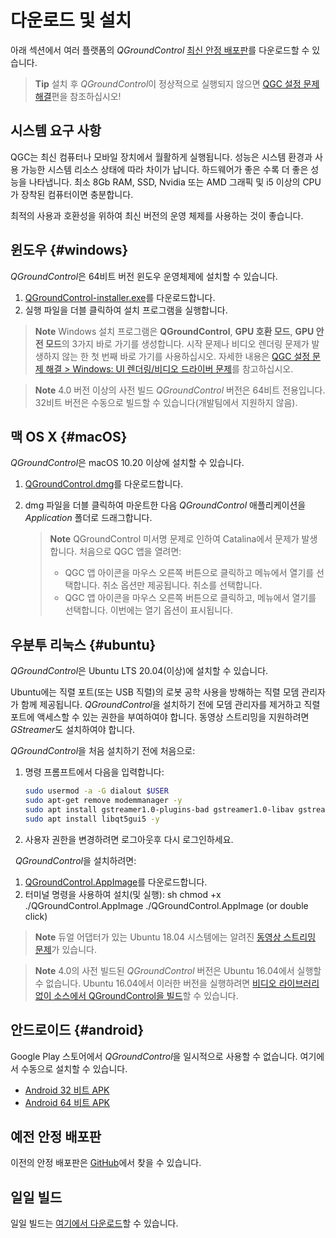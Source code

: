 # 다운로드 및 설치

아래 섹션에서 여러 플랫폼의 *QGroundControl* [최신 안정 배포판](../releases/release_notes.md)를 다운로드할 수 있습니다.

> **Tip** 설치 후 *QGroundControl*이 정상적으로 실행되지 않으면 [QGC 설정 문제 해결](../troubleshooting/qgc_setup.md)편을 참조하십시오!

## 시스템 요구 사항

QGC는 최신 컴퓨터나 모바일 장치에서 월활하게 실행됩니다. 성능은 시스템 환경과 사용 가능한 시스템 리소스 상태에 따라 차이가 납니다. 하드웨어가 좋은 수록 더 좋은 성능을 나타냅니다. 최소 8Gb RAM, SSD, Nvidia 또는 AMD 그래픽 및 i5 이상의 CPU가 장착된 컴퓨터이면 충분합니다.

최적의 사용과 호환성을 위하여 최신 버전의 운영 체제를 사용하는 것이 좋습니다.

## 윈도우 {#windows}

*QGroundControl*은 64비트 버전 윈도우 운영체제에 설치할 수 있습니다.

1. [QGroundControl-installer.exe](https://d176tv9ibo4jno.cloudfront.net/latest/QGroundControl-installer.exe)를 다운로드합니다.
2. 실행 파일을 더블 클릭하여 설치 프로그램을 실행합니다.

> **Note** Windows 설치 프로그램은 **QGroundControl**, **GPU 호환 모드**, **GPU 안전 모드**의 3가지 바로 가기를 생성합니다. 시작 문제나 비디오 렌더링 문제가 발생하지 않는 한 첫 번째 바로 가기를 사용하십시오. 자세한 내용은 [QGC 설정 문제 해결 > Windows: UI 렌더링/비디오 드라이버 문제](../troubleshooting/qgc_setup.md#opengl_troubleshooting)를 참고하십시오.

<span></span>

> **Note** 4.0 버전 이상의 사전 빌드 *QGroundControl* 버전은 64비트 전용입니다. 32비트 버전은 수동으로 빌드할 수 있습니다(개발팀에서 지원하지 않음).

## 맥 OS X {#macOS}

*QGroundControl*은 macOS 10.20 이상에 설치할 수 있습니다.

1. [QGroundControl.dmg](https://d176tv9ibo4jno.cloudfront.net/latest/QGroundControl.dmg)를 다운로드합니다.
2. dmg 파일을 더블 클릭하여 마운트한 다음 *QGroundControl* 애플리케이션을 *Application* 폴더로 드래그합니다.
    
    > **Note** QGroundControl 미서명 문제로 인하여 Catalina에서 문제가 발생합니다. 처음으로 QGC 앱을 열려면:
    > 
    > * QGC 앱 아이콘을 마우스 오른쪽 버튼으로 클릭하고 메뉴에서 열기를 선택합니다. 취소 옵션만 제공됩니다. 취소를 선택합니다.
    > * QGC 앱 아이콘을 마우스 오른쪽 버튼으로 클릭하고, 메뉴에서 열기를 선택합니다. 이번에는 열기 옵션이 표시됩니다.

## 우분투 리눅스 {#ubuntu}

*QGroundControl*은 Ubuntu LTS 20.04(이상)에 설치할 수 있습니다.

Ubuntu에는 직렬 포트(또는 USB 직렬)의 로봇 공학 사용을 방해하는 직렬 모뎀 관리자가 함께 제공됩니다. *QGroundControl*을 설치하기 전에 모뎀 관리자를 제거하고 직렬 포트에 액세스할 수 있는 권한을 부여하여야 합니다. 동영상 스트리밍을 지원하려면 *GStreamer*도 설치하여야 합니다.

*QGroundControl*을 처음 설치하기 전에 처음으로:

1. 명령 프롬프트에서 다음을 입력합니다:
    
    ```sh
    sudo usermod -a -G dialout $USER
    sudo apt-get remove modemmanager -y
    sudo apt install gstreamer1.0-plugins-bad gstreamer1.0-libav gstreamer1.0-gl -y
    sudo apt install libqt5gui5 -y
    ```
    
    <!-- Note, remove install of libqt5gui5 https://github.com/mavlink/qgroundcontrol/issues/10176 fixed -->

2. 사용자 권한을 변경하려면 로그아웃후 다시 로그인하세요.

&nbsp; *QGroundControl*을 설치하려면:

1. [QGroundControl.AppImage](https://d176tv9ibo4jno.cloudfront.net/latest/QGroundControl.AppImage)를 다운로드합니다.
2. 터미널 명령을 사용하여 설치(및 실행): 
        sh
        chmod +x ./QGroundControl.AppImage
        ./QGroundControl.AppImage  (or double click)

> **Note** 듀얼 어댑터가 있는 Ubuntu 18.04 시스템에는 알려진 [동영상 스트리밍 문제](../troubleshooting/qgc_setup.md#dual_vga)가 있습니다.

<span></span>

> **Note** 4.0의 사전 빌드된 *QGroundControl* 버전은 Ubuntu 16.04에서 실행할 수 없습니다. Ubuntu 16.04에서 이러한 버전을 실행하려면 [비디오 라이브러리 없이 소스에서 QGroundControl을 빌드](https://dev.qgroundcontrol.com/en/getting_started/)할 수 있습니다.

## 안드로이드 {#android}

Google Play 스토어에서 *QGroundControl*을 일시적으로 사용할 수 없습니다. 여기에서 수동으로 설치할 수 있습니다.

* [Android 32 비트 APK](https://qgroundcontrol.s3-us-west-2.amazonaws.com/latest/QGroundControl32.apk)
* [Android 64 비트 APK](https://qgroundcontrol.s3-us-west-2.amazonaws.com/latest/QGroundControl64.apk)

## 예전 안정 배포판

이전의 안정 배포판은 <a href="https://github.com/mavlink/qgroundcontrol/releases/" target="_blank">GitHub</a>에서 찾을 수 있습니다.

## 일일 빌드

일일 빌드는 [여기에서 다운로드](../releases/daily_builds.md)할 수 있습니다.